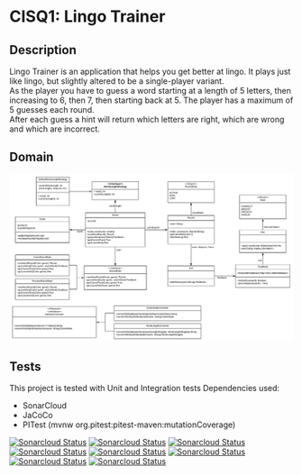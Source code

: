 # CISQ1: Lingo Trainer

## Description
Lingo Trainer is an application that helps you get better at lingo. 
It plays just like lingo, but slightly altered to be a single-player variant.   
As the player you have to guess a word starting at a length of 5 letters, then increasing to 6, then 7, then starting back at 5.
The player has a maximum of 5 guesses each round.  
After each guess a hint will return which letters are right, which are wrong and which are incorrect.

## Domain
![image](lingo-domain.png)

## Tests
This project is tested with Unit and Integration tests
Dependencies used:
* SonarCloud
* JaCoCo
* PITest (mvnw org.pitest:pitest-maven:mutationCoverage)  


[![Sonarcloud Status](https://sonarcloud.io/api/project_badges/measure?project=ChromaChroma_cisq1-lingo&metric=sqale_rating)](https://sonarcloud.io/dashboard?id=ChromaChroma_cisq1-lingo)
[![Sonarcloud Status](https://sonarcloud.io/api/project_badges/measure?project=ChromaChroma_cisq1-lingo&metric=alert_status)](https://sonarcloud.io/dashboard?id=ChromaChroma_cisq1-lingo)
[![Sonarcloud Status](https://sonarcloud.io/api/project_badges/measure?project=ChromaChroma_cisq1-lingo&metric=reliability_rating)](https://sonarcloud.io/dashboard?id=ChromaChroma_cisq1-lingo)
[![Sonarcloud Status](https://sonarcloud.io/api/project_badges/measure?project=ChromaChroma_cisq1-lingo&metric=security_rating)](https://sonarcloud.io/dashboard?id=ChromaChroma_cisq1-lingo)
[![Sonarcloud Status](https://sonarcloud.io/api/project_badges/measure?project=ChromaChroma_cisq1-lingo&metric=bugs)](https://sonarcloud.io/dashboard?id=ChromaChroma_cisq1-lingo)
[![Sonarcloud Status](https://sonarcloud.io/api/project_badges/measure?project=ChromaChroma_cisq1-lingo&metric=coverage)](https://sonarcloud.io/dashboard?id=ChromaChroma_cisq1-lingo)
[![Sonarcloud Status](https://sonarcloud.io/api/project_badges/measure?project=ChromaChroma_cisq1-lingo&metric=duplicated_lines_density)](https://sonarcloud.io/dashboard?id=ChromaChroma_cisq1-lingo)
[![Sonarcloud Status](https://sonarcloud.io/api/project_badges/measure?project=ChromaChroma_cisq1-lingo&metric=sqale_index)](https://sonarcloud.io/dashboard?id=ChromaChroma_cisq1-lingo)
